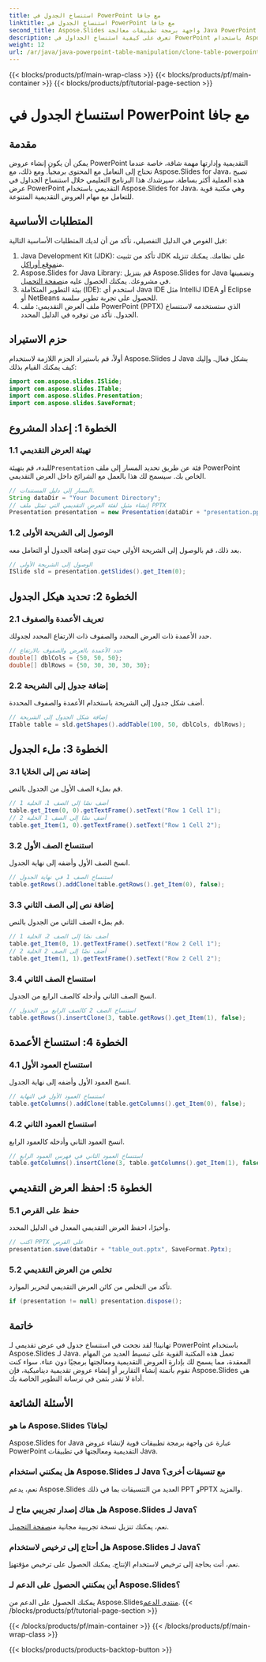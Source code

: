 ```yaml
---
title: استنساخ الجدول في PowerPoint مع جافا
linktitle: استنساخ الجدول في PowerPoint مع جافا
second_title: Aspose.Slides واجهة برمجة تطبيقات معالجة Java PowerPoint
description: تعرف على كيفية استنساخ الجداول في PowerPoint باستخدام Aspose.Slides لـ Java من خلال دليلنا التفصيلي خطوة بخطوة. تبسيط إدارة العرض التقديمي الخاص بك.
weight: 12
url: /ar/java/java-powerpoint-table-manipulation/clone-table-powerpoint-java/
---
```


{{< blocks/products/pf/main-wrap-class >}}
{{< blocks/products/pf/main-container >}}
{{< blocks/products/pf/tutorial-page-section >}}

# استنساخ الجدول في PowerPoint مع جافا

## مقدمة
يمكن أن يكون إنشاء عروض PowerPoint التقديمية وإدارتها مهمة شاقة، خاصة عندما تحتاج إلى التعامل مع المحتوى برمجياً. ومع ذلك، مع Aspose.Slides for Java، تصبح هذه العملية أكثر بساطة. سيرشدك هذا البرنامج التعليمي خلال استنساخ الجداول في عرض PowerPoint التقديمي باستخدام Aspose.Slides for Java، وهي مكتبة قوية للتعامل مع مهام العروض التقديمية المتنوعة.
## المتطلبات الأساسية
قبل الغوص في الدليل التفصيلي، تأكد من أن لديك المتطلبات الأساسية التالية:
1.  Java Development Kit (JDK): تأكد من تثبيت JDK على نظامك. يمكنك تنزيله من[موقع أوراكل](https://www.oracle.com/java/technologies/javase-downloads.html).
2.  Aspose.Slides for Java Library: قم بتنزيل Aspose.Slides for Java وتضمينها في مشروعك. يمكنك الحصول عليه من[صفحة التحميل](https://releases.aspose.com/slides/java/).
3. بيئة التطوير المتكاملة (IDE): استخدم أي Java IDE مثل IntelliJ IDEA أو Eclipse أو NetBeans للحصول على تجربة تطوير سلسة.
4. ملف العرض التقديمي: ملف PowerPoint (PPTX) الذي ستستخدمه لاستنساخ الجدول. تأكد من توفره في الدليل المحدد.
## حزم الاستيراد
أولاً، قم باستيراد الحزم اللازمة لاستخدام Aspose.Slides لـ Java بشكل فعال. وإليك كيف يمكنك القيام بذلك:
```java
import com.aspose.slides.ISlide;
import com.aspose.slides.ITable;
import com.aspose.slides.Presentation;
import com.aspose.slides.SaveFormat;
```
## الخطوة 1: إعداد المشروع
### 1.1 تهيئة العرض التقديمي
 للبدء، قم بتهيئة`Presentation` فئة عن طريق تحديد المسار إلى ملف PowerPoint الخاص بك. سيسمح لك هذا بالعمل مع الشرائح داخل العرض التقديمي.
```java
// المسار إلى دليل المستندات.
String dataDir = "Your Document Directory";
// إنشاء مثيل لفئة العرض التقديمي التي تمثل ملف PPTX
Presentation presentation = new Presentation(dataDir + "presentation.pptx");
```
### 1.2 الوصول إلى الشريحة الأولى
بعد ذلك، قم بالوصول إلى الشريحة الأولى حيث تنوي إضافة الجدول أو التعامل معه. 
```java
// الوصول إلى الشريحة الأولى
ISlide sld = presentation.getSlides().get_Item(0);
```
## الخطوة 2: تحديد هيكل الجدول
### 2.1 تعريف الأعمدة والصفوف
حدد الأعمدة ذات العرض المحدد والصفوف ذات الارتفاع المحدد لجدولك.
```java
// حدد الأعمدة بالعرض والصفوف بالارتفاع
double[] dblCols = {50, 50, 50};
double[] dblRows = {50, 30, 30, 30, 30};
```
### 2.2 إضافة جدول إلى الشريحة
أضف شكل جدول إلى الشريحة باستخدام الأعمدة والصفوف المحددة.
```java
// إضافة شكل الجدول إلى الشريحة
ITable table = sld.getShapes().addTable(100, 50, dblCols, dblRows);
```
## الخطوة 3: ملء الجدول
### 3.1 إضافة نص إلى الخلايا
قم بملء الصف الأول من الجدول بالنص.
```java
// أضف نصًا إلى الصف 1، الخلية 1
table.get_Item(0, 0).getTextFrame().setText("Row 1 Cell 1");
// أضف نصًا إلى الصف 1 الخلية 2
table.get_Item(1, 0).getTextFrame().setText("Row 1 Cell 2");
```
### 3.2 استنساخ الصف الأول
انسخ الصف الأول وأضفه إلى نهاية الجدول.
```java
// استنساخ الصف 1 في نهاية الجدول
table.getRows().addClone(table.getRows().get_Item(0), false);
```
### 3.3 إضافة نص إلى الصف الثاني
قم بملء الصف الثاني من الجدول بالنص.
```java
// أضف نصًا إلى الصف 2، الخلية 1
table.get_Item(0, 1).getTextFrame().setText("Row 2 Cell 1");
// أضف نصًا إلى الصف 2 الخلية 2
table.get_Item(1, 1).getTextFrame().setText("Row 2 Cell 2");
```
### 3.4 استنساخ الصف الثاني
انسخ الصف الثاني وأدخله كالصف الرابع من الجدول.
```java
// استنساخ الصف 2 كالصف الرابع من الجدول
table.getRows().insertClone(3, table.getRows().get_Item(1), false);
```
## الخطوة 4: استنساخ الأعمدة
### 4.1 استنساخ العمود الأول
انسخ العمود الأول وأضفه إلى نهاية الجدول.
```java
// استنساخ العمود الأول في النهاية
table.getColumns().addClone(table.getColumns().get_Item(0), false);
```
### 4.2 استنساخ العمود الثاني
انسخ العمود الثاني وأدخله كالعمود الرابع.
```java
// استنساخ العمود الثاني في فهرس العمود الرابع
table.getColumns().insertClone(3, table.getColumns().get_Item(1), false);
```
## الخطوة 5: احفظ العرض التقديمي
### 5.1 حفظ على القرص
وأخيرًا، احفظ العرض التقديمي المعدل في الدليل المحدد.
```java
// اكتب PPTX على القرص
presentation.save(dataDir + "table_out.pptx", SaveFormat.Pptx);
```
### 5.2 تخلص من العرض التقديمي
تأكد من التخلص من كائن العرض التقديمي لتحرير الموارد.
```java
if (presentation != null) presentation.dispose();
```
## خاتمة
تهانينا! لقد نجحت في استنساخ جدول في عرض تقديمي لـ PowerPoint باستخدام Aspose.Slides لـ Java. تعمل هذه المكتبة القوية على تبسيط العديد من المهام المعقدة، مما يسمح لك بإدارة العروض التقديمية ومعالجتها برمجيًا دون عناء. سواء كنت تقوم بأتمتة إنشاء التقارير أو إنشاء عروض تقديمية ديناميكية، فإن Aspose.Slides هي أداة لا تقدر بثمن في ترسانة التطوير الخاصة بك.
## الأسئلة الشائعة
### ما هو Aspose.Slides لجافا؟
Aspose.Slides for Java عبارة عن واجهة برمجة تطبيقات قوية لإنشاء عروض PowerPoint التقديمية ومعالجتها في تطبيقات Java.
### هل يمكنني استخدام Aspose.Slides لـ Java مع تنسيقات أخرى؟
نعم، يدعم Aspose.Slides العديد من التنسيقات بما في ذلك PPT وPPTX والمزيد.
### هل هناك إصدار تجريبي متاح لـ Aspose.Slides لـ Java؟
 نعم، يمكنك تنزيل نسخة تجريبية مجانية من[صفحة التحميل](https://releases.aspose.com/).
### هل أحتاج إلى ترخيص لاستخدام Aspose.Slides لـ Java؟
 نعم، أنت بحاجة إلى ترخيص لاستخدام الإنتاج. يمكنك الحصول على ترخيص مؤقت[هنا](https://purchase.aspose.com/temporary-license/).
### أين يمكنني الحصول على الدعم لـ Aspose.Slides؟
 يمكنك الحصول على الدعم من Aspose.Slides[منتدى الدعم](https://forum.aspose.com/c/slides/11).
{{< /blocks/products/pf/tutorial-page-section >}}

{{< /blocks/products/pf/main-container >}}
{{< /blocks/products/pf/main-wrap-class >}}

{{< blocks/products/products-backtop-button >}}
